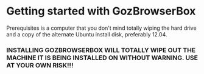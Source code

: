 # Getting started with GozBrowserBox

Prerequisites is a computer that you don't mind totally wiping the hard drive and a copy of the alternate Ubuntu install disk, preferably 12.04.

### INSTALLING GOZBROWSERBOX WILL TOTALLY WIPE OUT THE MACHINE IT IS BEING INSTALLED ON WITHOUT WARNING. USE AT YOUR OWN RISK!!!

